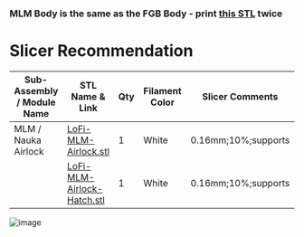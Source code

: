 ### MLM Body is the same as the FGB Body - print [this STL](https://github.com/ISS-Mimic/Mimic/blob/main/3D_Printing/FGB_Zarya/HiFi_FGB.stl) twice

# Slicer Recommendation 

|  **Sub-Assembly / Module Name** | **STL Name & Link** | **Qty** | **Filament Color** | **Slicer Comments** | **Approx Print Time [h:mm]** | **Approx Filament Used [g]** | **Approx Filament Used [m]** |
| ---- | --- | --- | --- | --- | --- | --- | --- |
| MLM / Nauka Airlock | [LoFi-MLM-Airlock.stl](https://github.com/ISS-Mimic/Mimic/blob/main/3D_Printing/MLM_Nauka/LoFi-MLM-Airlock.stl) | 1 | White | 0.16mm;10%;supports | 1:10| 5.12 | 1.72 |
|  | [LoFi-MLM-Airlock-Hatch.stl](https://github.com/ISS-Mimic/Mimic/blob/main/3D_Printing/MLM_Nauka/LoFi-MLM-Airlock-Hatch.stl) | 1 | White | 0.16mm;10%;supports | - | - | - |

![image](https://user-images.githubusercontent.com/58833710/197421753-35617ed6-82dc-4971-ad7f-ec57cb3ceee6.png)
